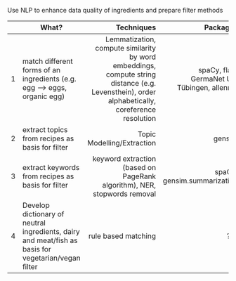 Use NLP to enhance data quality of ingredients and prepare filter methods

|| What? | Techniques | Packages |
|-|-------------------|-------:|---:|
|1| match different forms of an ingredients (e.g. egg --> eggs, organic egg) | Lemmatization, compute similarity by word embeddings, compute string distance (e.g. Levensthein), order alphabetically, coreference resolution | spaCy, flair, GermaNet Uni Tübingen, allennlp |
|2| extract topics from recipes as basis for filter|Topic Modelling/Extraction | gensim|
|3| extract keywords from recipes as basis for filter | keyword extraction (based on PageRank algorithm), NER, stopwords removal | spaCy, gensim.summarization |
|4| Develop dictionary of neutral ingredients, dairy and meat/fish as basis for vegetarian/vegan filter|rule based matching | ??? |